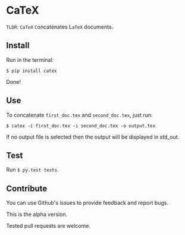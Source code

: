 # CaTeX

`TLDR`: `CaTeX` `C`oncatenates L`aTeX` documents.

## Install

Run in the terminal:

    $ pip install catex

Done!

## Use

To concatenate `first_doc.tex` and `second_doc.tex`, just run:

    $ catex -i first_doc.tex -i second_doc.tex -o output.tex

If no output file is selected then the output
will be displayed in std_out.

## Test

Run `$ py.test tests`.

## Contribute

You can use Github's issues to provide feedback and
report bugs.

This is the alpha version.

Tested pull requests are welcome.
